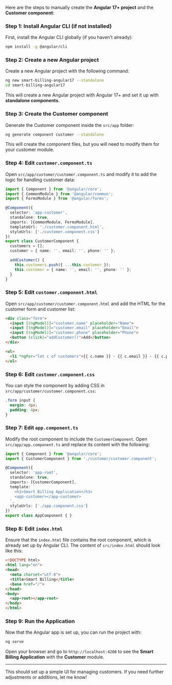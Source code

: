 Here are the steps to manually create the **Angular 17+ project** and the **Customer component**:

### Step 1: Install Angular CLI (if not installed)
First, install the Angular CLI globally (if you haven't already):
```bash
npm install -g @angular/cli
```

### Step 2: Create a new Angular project
Create a new Angular project with the following command:
```bash
ng new smart-billing-angular17 --standalone
cd smart-billing-angular17
```
This will create a new Angular project with Angular 17+ and set it up with **standalone components**.

### Step 3: Create the Customer component
Generate the Customer component inside the `src/app` folder:
```bash
ng generate component customer --standalone
```
This will create the component files, but you will need to modify them for your customer module.

### Step 4: Edit `customer.component.ts`
Open `src/app/customer/customer.component.ts` and modify it to add the logic for handling customer data:
```ts
import { Component } from '@angular/core';
import { CommonModule } from '@angular/common';
import { FormsModule } from '@angular/forms';

@Component({
  selector: 'app-customer',
  standalone: true,
  imports: [CommonModule, FormsModule],
  templateUrl: './customer.component.html',
  styleUrls: ['./customer.component.css']
})
export class CustomerComponent {
  customers = [];
  customer = { name: '', email: '', phone: '' };

  addCustomer() {
    this.customers.push({ ...this.customer });
    this.customer = { name: '', email: '', phone: '' };
  }
}
```

### Step 5: Edit `customer.component.html`
Open `src/app/customer/customer.component.html` and add the HTML for the customer form and customer list:
```html
<div class="form">
  <input [(ngModel)]="customer.name" placeholder="Name">
  <input [(ngModel)]="customer.email" placeholder="Email">
  <input [(ngModel)]="customer.phone" placeholder="Phone">
  <button (click)="addCustomer()">Add</button>
</div>

<ul>
  <li *ngFor="let c of customers">{{ c.name }} - {{ c.email }} - {{ c.phone }}</li>
</ul>
```

### Step 6: Edit `customer.component.css`
You can style the component by adding CSS in `src/app/customer/customer.component.css`:
```css
.form input {
  margin: 4px;
  padding: 4px;
}
```

### Step 7: Edit `app.component.ts`
Modify the root component to include the `CustomerComponent`. Open `src/app/app.component.ts` and replace its content with the following:
```ts
import { Component } from '@angular/core';
import { CustomerComponent } from './customer/customer.component';

@Component({
  selector: 'app-root',
  standalone: true,
  imports: [CustomerComponent],
  template: `
    <h1>Smart Billing Application</h1>
    <app-customer></app-customer>
  `,
  styleUrls: ['./app.component.css']
})
export class AppComponent { }
```

### Step 8: Edit `index.html`
Ensure that the `index.html` file contains the root component, which is already set up by Angular CLI. The content of `src/index.html` should look like this:
```html
<!DOCTYPE html>
<html lang="en">
<head>
  <meta charset="utf-8">
  <title>Smart Billing</title>
  <base href="/">
</head>
<body>
  <app-root></app-root>
</body>
</html>
```

### Step 9: Run the Application
Now that the Angular app is set up, you can run the project with:
```bash
ng serve
```

Open your browser and go to `http://localhost:4200` to see the **Smart Billing Application** with the **Customer** module.

---

This should set up a simple UI for managing customers. If you need further adjustments or additions, let me know!